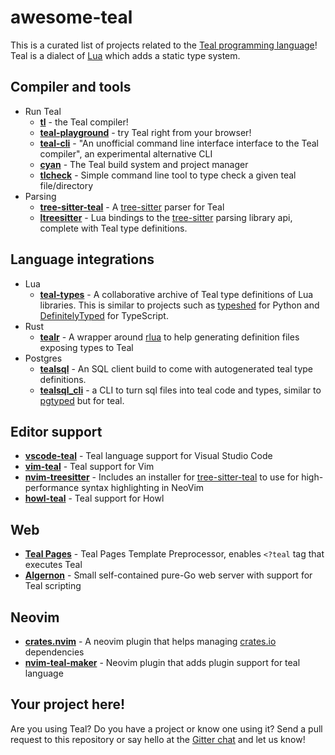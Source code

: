 # awesome-teal

This is a curated list of projects related to the [Teal programming language](http://teal-language.org)!
Teal is a dialect of [Lua](http://lua.org) which adds a static type system.

## Compiler and tools

* Run Teal
  * [**tl**](https://github.com/teal-language/tl) - the Teal compiler!
  * [**teal-playground**](https://github.com/teal-language/teal-playground) - try Teal right from your browser!
  * [**teal-cli**](https://github.com/euclidianAce/teal-cli) - "An unofficial command line interface interface to the Teal compiler", an experimental alternative CLI
  * [**cyan**](https://github.com/teal-language/cyan) - The Teal build system and project manager
  * [**tlcheck**](https://github.com/svermeulen/tlcheck) - Simple command line tool to type check a given teal file/directory
* Parsing
  * [**tree-sitter-teal**](https://github.com/euclidianAce/tree-sitter-teal) - A
    [tree-sitter](http://tree-sitter.github.io/tree-sitter/) parser for Teal
  * [**ltreesitter**](https://github.com/euclidianAce/ltreesitter) - Lua bindings to the [tree-sitter](http://tree-sitter.github.io/tree-sitter) parsing library api, complete with Teal type definitions.

## Language integrations

* Lua
  * [**teal-types**](https://github.com/teal-language/teal-types) - A collaborative archive of Teal type definitions
    of Lua libraries. This is similar to projects such as [typeshed](https://github.com/python/typeshed/) for Python
    and [DefinitelyTyped](https://github.com/DefinitelyTyped/DefinitelyTyped/) for TypeScript.
* Rust
  * [**tealr**](https://github.com/lenscas/tealr) - A wrapper around [rlua](https://crates.io/crates/rlua)
    to help generating definition files exposing types to Teal
* Postgres
  * [**tealsql**](https://github.com/lenscas/tealsql) - An SQL client build to come with autogenerated teal type definitions.
  * [**tealsql_cli**](https://github.com/lenscas/tealsql) - a CLI to turn sql files into teal code and types, similar to [pgtyped]("https://github.com/adelsz/pgtyped") but for teal.

## Editor support

* [**vscode-teal**](https://github.com/teal-language/vscode-teal) - Teal language support for Visual Studio Code
* [**vim-teal**](https://github.com/teal-language/vim-teal) - Teal support for Vim
* [**nvim-treesitter**](https://github.com/nvim-treesitter/nvim-treesitter) - Includes an installer for [tree-sitter-teal](https://github.com/euclidianAce/tree-sitter-teal) to use for high-performance syntax highlighting in NeoVim
* [**howl-teal**](https://github.com/ghsttwn/howl-teal) - Teal support for Howl

## Web

* [**Teal Pages**](https://github.com/exlunaproject/teal-pages) - Teal Pages Template Preprocessor,
  enables `<?teal` tag that executes Teal
* [**Algernon**](https://github.com/xyproto/algernon) - Small self-contained pure-Go web server with support for Teal scripting

## Neovim

* [**crates.nvim**](https://github.com/saecki/crates.nvim) - A neovim plugin that helps managing [crates.io](https://crates.io/) dependencies
* [**nvim-teal-maker**](https://github.com/svermeulen/nvim-teal-maker) - Neovim plugin that adds plugin support for teal language

## Your project here!

Are you using Teal? Do you have a project or know one using it? Send a pull request to this repository
or say hello at the [Gitter chat](https://gitter.im/teal-language/community) and let us know!
